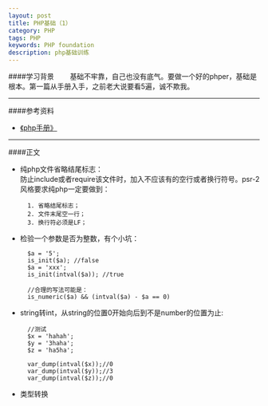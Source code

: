 ```yaml
---
layout: post
title: PHP基础（1）
category: PHP
tags: PHP
keywords: PHP foundation
description: php基础训练
---
```


####学习背景
　　基础不牢靠，自己也没有底气。要做一个好的phper，基础是根本。第一篇从手册入手，之前老大说要看5遍，诚不欺我。
****



####参考资料
- [《php手册》](https://secure.php.net/manual/zh/) 

****

####正文

- 纯php文件省略结尾标志：  
防止include或者require该文件时，加入不应该有的空行或者换行符号。psr-2风格要求纯php一定要做到：  
		
		1. 省略结尾标志；
		2. 文件末尾空一行；
		3. 换行符必须是LF；
- 检验一个参数是否为整数，有个小坑：  

		$a = '5';
		is_init($a); //false
		$a = 'xxx';
		is_init(intval($a)); //true
		
		//合理的写法可能是：
		is_numeric($a) && (intval($a) - $a == 0)
		
- string转int，从string的位置0开始向后到不是number的位置为止:  

		//测试
		$x = 'hahah';
		$y = '3haha';
		$z = 'ha5ha';
		
		var_dump(intval($x));//0
		var_dump(intval($y));//3
		var_dump(intval($z));//0

- 类型转换

















